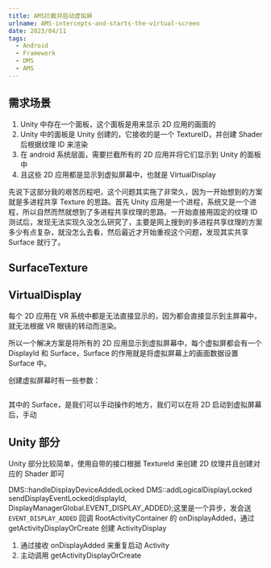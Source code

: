 ```yaml
---
title: AMS拦截并启动虚拟屏
urlname: AMS-intercepts-and-starts-the-virtual-screen
date: 2023/04/11
tags:
  - Android
  - Framework
  - DMS
  - AMS
---
```


## 需求场景

1. Unity 中存在一个面板，这个面板是用来显示 2D 应用的画面的
2. Unity 中的面板是 Unity 创建的，它接收的是一个 TextureID，并创建 Shader 后根据纹理 ID 来渲染
3. 在 android 系统层面，需要拦截所有的 2D 应用并将它们显示到 Unity 的面板中
4. 且这些 2D 应用都是显示到虚拟屏幕中，也就是 VirtualDisplay

先说下这部分我的艰苦历程吧，这个问题其实拖了非常久，因为一开始想到的方案就是多进程共享 Texture 的思路。首先 Unity 应用是一个进程，系统又是一个进程，所以自然而然就想到了多进程共享纹理的思路。一开始直接用固定的纹理 ID 测试后，发现无法实现久没怎么研究了，主要是网上搜到的多进程共享纹理的方案多少有点复杂，就没怎么去看，然后最近才开始重视这个问题，发现其实共享 Surface 就行了。

## SurfaceTexture

## VirtualDisplay

每个 2D 应用在 VR 系统中都是无法直接显示的，因为都会直接显示到主屏幕中，就无法根据 VR 眼镜的转动而渲染。

所以一个解决方案是将所有的 2D 应用显示到虚拟屏幕中，每个虚拟屏都会有一个 DisplayId 和 Surface，Surface 的作用就是将虚拟屏幕上的画面数据设置 Surface 中。

创建虚拟屏幕时有一些参数：

```java

```

其中的 Surface，是我们可以手动操作的地方，我们可以在将 2D 启动到虚拟屏幕后，手动

## Unity 部分

Unity 部分比较简单，使用自带的接口根据 TextureId 来创建 2D 纹理并且创建对应的 Shader 即可

DMS::handleDisplayDeviceAddedLocked
DMS::addLogicalDisplayLocked
sendDisplayEventLocked(displayId, DisplayManagerGlobal.EVENT_DISPLAY_ADDED);这里是一个异步，发会送`EVENT_DISPLAY_ADDED`
回调 RootActivityContainer 的 onDisplayAdded，通过 getActivityDisplayOrCreate 创建 ActivityDisplay

1. 通过接收 onDisplayAdded 来重复启动 Activity
2. 主动调用 getActivityDisplayOrCreate